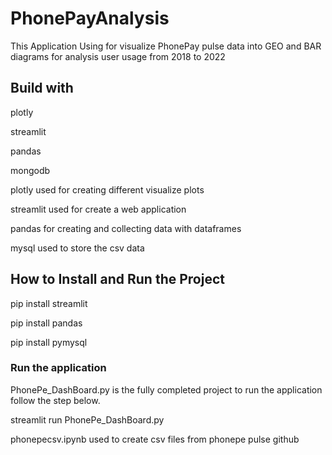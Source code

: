 # PhonePayAnalysis

This Application Using for visualize PhonePay pulse data into GEO and BAR diagrams
for analysis user usage from 2018 to 2022



## Build with

plotly

streamlit

pandas

mongodb


plotly  used for creating different visualize plots

streamlit used for create a web application 

pandas for creating and collecting data with dataframes

mysql used to store the csv data

## How to Install and Run the Project



pip install streamlit

pip install pandas

pip install pymysql

### Run the application

PhonePe_DashBoard.py is the fully completed project to run the application follow the step below.

streamlit run PhonePe_DashBoard.py

phonepecsv.ipynb used to create csv files from phonepe pulse github 

